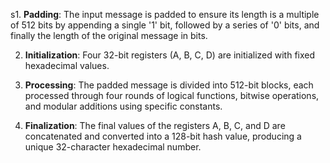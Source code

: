 s1. **Padding**: The input message is padded to ensure its length is a multiple of 512 bits by appending a single '1' bit, followed by a series of '0' bits, and finally the length of the original message in bits.

2. **Initialization**: Four 32-bit registers (A, B, C, D) are initialized with fixed hexadecimal values.

3. **Processing**: The padded message is divided into 512-bit blocks, each processed through four rounds of logical functions, bitwise operations, and modular additions using specific constants.

4. **Finalization**: The final values of the registers A, B, C, and D are concatenated and converted into a 128-bit hash value, producing a unique 32-character hexadecimal number.